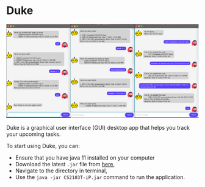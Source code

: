 # Duke

![alt text](https://github.com/PawanPatil19/ip/blob/master/docs/Duke.png?raw=true)

Duke is a graphical user interface (GUI) desktop app that helps you track your upcoming tasks. 

To start using Duke, you can:
- Ensure that you have java 11 installed on your computer
- Download the latest `.jar` file from [here](https://github.com/PawanPatil19/ip/releases),
- Navigate to the directory in terminal, 
- Use the `java -jar CS2103T-iP.jar` command to run the application.
